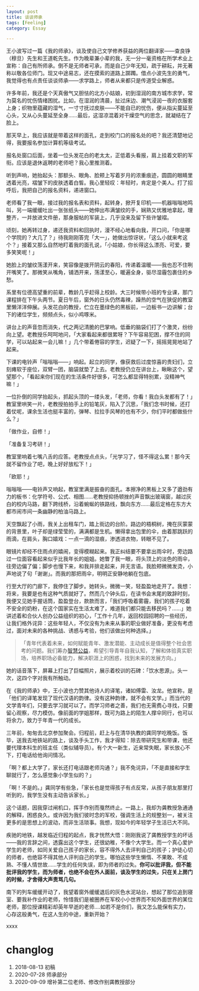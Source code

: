 ```yaml
---
layout: post
title: 谈谈师承
tags: [Feeling]
category: Essay

---
```


王小波写过一篇《我的师承》，谈及使自己文学修养获益的两位翻译家——查良铮（穆旦）先生和王道乾先生。作为晚辈兼小辈的我，无一分一毫资格在所学术业上宣称：自己有所师承。倒不是无师者可承，而是自己少年无知，疏于耕耘，并无著称以敬各位师门。现又中途易志，还在摸索的道路上踯躅。借点小波先生的勇气，我觉得也有点责任谈谈师承——求学路上，师者从来都只是传道受业解惑。

许多年前，我还是个天真傲气又胆怯的北方小姑娘，初到湿润的南方城市求学，常为莫名的忧伤情绪困扰。比如，在湿润的清晨，扯过床边、潮气浸润一夜的衣服套上身；织物里蕴藏的湿气，一寸寸抚过皮肤——不能自已的忧伤，便从指尖蔓延至心头，又从心头蔓延至全身……最后，这湿凉混着对干燥空气的思念，就凝结在了脸上。

那天早上，我应该就是带着这样的面孔，走到校门口的报名处的吧？我还清楚地记得，我要报名参加计算机等级考试。

报名处窗口后面，坐着一位头发花白的老太太，正低着头看报，肩上挂着文职的军衔。应该是退休返聘的老师吧？我心里推测着。

听到声响，她抬起头：那额头、眼角、脸颊上写着岁月的浓重痕迹，圆圆的眼睛里透着光亮，褶皱下的皮肤透着白皙。我心里轻叹：年轻时，肯定是个美人。打了招呼后，我把自己的报名资料，递进窗口。

老师看了我一眼，接过我的报名表和资料，起转身，掀开复印机——机器嗡嗡地鸣叫，另一端缓缓吐出一张张纸头——她伸出布满皱纹的手，娴熟又优雅地拿起，理整齐，一并放进文件册，那身服帖的军装上，几乎没来及留下些许皱褶。

顷刻，她再转过身，递还我资料和回执时，漫不经心地看向我，开口问，「你是哪个学院的？大几了？」待我刚刚答完「大一」，她做出惊讶状，「这么小就来考这个？」接着又那么自然地盯着我的面孔说，「小姑娘，你长得这么漂亮、可爱，要多笑笑呢！」

她脸上的皱纹荡漾开来，笑容像是拨开阴云的春阳，传递着温暖——我也忍不住咧开嘴笑了。那微笑从嘴角，铺洒开来，荡漾至心，暖遍全身，驱尽湿霾包裹住的乡愁。

系里有位德高望重的前辈，教龄几乎赶得上校龄。大三时候带小班的专业课，那门课程排在下午头两节。夏日午后，窗外的日头仍然毒辣，躁热的空气在狭促的教室里懒洋洋伸展。头发花白的教授，伫立在墨绿色的黑板前，一边板书一边讲解；台下的诸位学生，频频点头，似小鸡啄米。

讲台上的声音忽而消失，代之两记清脆的巴掌响。低垂的脑袋们打了个激灵，纷纷向上望。老教授乐呵呵地问，「大家看起来都很累呀？下午容易犯困，撑不住的同学，可以站起来一会儿嘛！」几个带着倦容的学生，迟疑了一下，摇摇晃晃地站了起来。

下课的电铃声「嗡嗡嗡——」响起。起立的同学，像获救后过度惊喜的贵妇们，立刻瘫软于座位，双臂一团，脑袋就垫了上去。老教授仍立在讲台上，瞅瞅这个，望望那个，「看起来你们现在的生活条件好很多，可怎么都显得特别累，没精神气嘛！」

一位扑倒的同学抬起头，抓起头顶的一缕头发，「老师，你看！我白头发都有了！」教室里哄笑一片，老教授拍拍手上的铅笔灰，陷入了沉思，「我们念书时候，还打着仗呢，课余生活也挺丰富的，弹琴、拉拉手风琴的也有不少，你们平时都做些什么？」

「做作业，自修！」

「准备复习考研！」

教室里响着七嘴八舌的应答。老教授点点头，「光学习了，怪不得这么累！那今天就不留作业了吧，晚上好好放松下！」

「欧耶！」

嗡嗡嗡——电铃声又响起，教室里满是振奋的面孔。本擦净的黑板上又多了遒劲有力的板书：化学符号、公式、相图……老教授抑扬顿挫的声音飘出玻璃窗，越过灰白的校内马路，翻下跨线桥，沿着蜿蜒的铁路线，飘向东方……最后定格在东方大都市闹市间一条幽静的柏油马路上。

天空飘起了小雨，我关上出租车门，踏上街边的台阶。路边的梧桐树，掩在灰蒙蒙的背景里，叶子却是绿莹莹的，满满都是生机。懒得拿出包里的伞，由着那跳跃的雨滴，在肩头，胸口嬉戏：一点一滴的湿痕，渗透进衣物，转眼不见了。

眼镜片却经不住雨点的嬉闹，变得模糊起来。我正纠结要不要拿出雨伞时，旁边路过一位面容看起来似乎比我年长的姐姐。她瞥了我一眼，将头顶上的淡色的雨伞，往旁边偏了偏；脚步也慢下来，和我并排走起来，并无言语。我脸颊微微发烫，小声地说了句「谢谢」。而我的那把雨伞，明明正安静地躺在包底。

行至大厅的门廊下，我停住了脚步。她转头，微微一笑，轻盈盈地走开了。我想：将来，我要是也有这种气质就好了。然而几个钟头后，在读书会末尾的致辞时刻，我便又见她手握话筒，盈盈登台，款款而言，「我们呼吸着雾霾，我们的孩子吃着不安全的奶粉，在这个国家实在生活太难了，难道我们都只能去移民吗？……」她讲述着和合伙人创办公益组织的初心，「工作十几年，返回校园招聘的一些经历，让我们格外诧异：这些年轻人，不仅没有为未来从事的职业做好准备，更没有考虑过，面对未来的各种挑战、诱惑与考验，他们该做出何种选择。」

> 「青年代表着未来，如何赋能青年、激发潜能、主动成长是值得整个社会思考的问题。我们筹办[智慧公益](<https://mp.weixin.qq.com/s/LPF0hikioIX2D0b7UQpOFQ>)，希望引导青年自我认知，了解和体验真实职场，培养职场必备能力，解决职涯上的困惑，找到未来的发展方向。」

她的话音落下，屏幕上打出了巨幅照片，展示着校训的石碑：「饮水思源」。头一次，这四个字对我有所触动。

在《我的师承》中，王小波也力赞其他诗人的译笔，诸如傅雷、汝龙。他宣称，是「他们的译笔发现了现代汉语的韵律。没有这种韵律，就不会有文学。」而当代的文学青年们，只要去学习就可以了。而学习师者之善，我们也无需费心寻找，只要留心观察，尽力模仿。像前面的学姐那样，既可为路上的陌生人撑伞同行，也可以将余力，致力于年青一代的成长。

三年前，匆匆去北京参加聚会。归程前，赶上与在清华执教的龚同学吃晚饭。饭毕，送我去地铁站的路上，谈及手头工作，我才得知：除去带研究生和带课，他还要代理本科生的班主任（类似辅导员）。有个大一新生，近来常失眠，家长放心不下，打电话给他询问情况。

「啊？都上大学了，家长还打电话跟老师沟通？」我不免诧异，「不是直接和学生聊就行了，怎么感觉象小学生似的？」

「啊！不是的。」龚同学有些急，「家长也是觉得孩子有点反常，从孩子朋友那里打听到的，我学生没有主动告诉家长。」

这个话题，因我穿过闸机口，挥手作别而戛然终止。一路上，我却为龚教授急通通的解释，困惑良久。或许因为我们彼时念的军校，强调生活上的规整划一，被关注更多的是思想上的波动，而非生活琐事。我想，现如今的年轻学子生活已大不同。

疾驰的地铁，越发临近归程的起点，我才恍然大悟：刚刚我说了龚教授学生的坏话——我的言辞之间，透露出这个学生，还很幼稚，不像个大学生。而一个真心爱护学生的老师，如同关爱自己孩子的家长，容不得外人去评判自己的孩子；护徒心切的师者，也绝容不得其他人评判自己的学生。哪怕这些学生懒惰、不果敢、不成熟、不懂人情世故……学生的任何失误，即为师者的过失。**你可以批评我，但不能批评我的学生，而为师者，也绝不会在外人面前，谈及学生的过失，只在关上房门的时候，才舍得大声责骂几句。**

南下的列车缓缓开动了，我望着窗外缓缓退后的灰色水泥站台，想起了那位追到寝室、要我补作业的老师，怜惜我们是被圈养在军校小小世界而不知外面世界的某位老师，那位授课精彩却英年早逝的老师....如若不是你们，我又怎么能保有实力，心存这般勇气，在这人生的中途，重新开始？

xxxx





# changlog

1. 2018-08-13 初稿
2. 2020-07-28 师承部分
3. 2020-09-09 增补第二位老师、修改作别龚教授部分